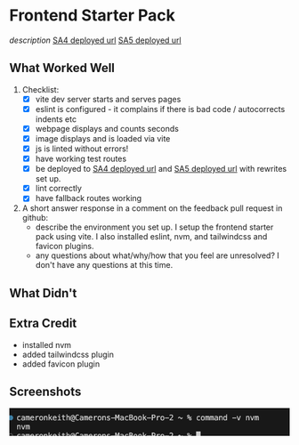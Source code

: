 # Frontend Starter Pack

*description*
[SA4 deployed url](https://frontend-starterpack-ckeith26.onrender.com)
[SA5 deployed url](https://frontend-starterpack-ckeith26-sa5.onrender.com)
## What Worked Well

1. Checklist: 
    - [X]  vite dev server starts and serves pages
    - [X]  eslint is configured - it complains if there is bad code / autocorrects indents etc
    - [X]  webpage displays and counts seconds
    - [X]  image displays and is loaded via vite
    - [X]  js is linted without errors!
    - [X] have working test routes
    - [X] be deployed to [SA4 deployed url](https://frontend-starterpack-ckeith26.onrender.com) and [SA5 deployed url](https://frontend-starterpack-ckeith26-sa5.onrender.com) with rewrites set up.
    - [X] lint correctly
    - [X] have fallback routes working
2. A short answer response in a comment on the feedback pull request in github: 
    - describe the environment you set up.
    I setup the frontend starter pack using vite. I also installed eslint, nvm, and tailwindcss and favicon plugins.  
    - any questions about what/why/how that you feel are unresolved?
    I don't have any questions at this time.
    
## What Didn't

## Extra Credit

- installed nvm
- added tailwindcss plugin
- added favicon plugin

## Screenshots

![screenshot](./screenshots/1.png)
